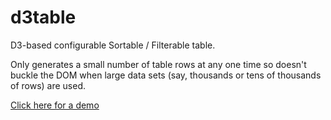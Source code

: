 # d3table

D3-based configurable Sortable / Filterable table.

Only generates a small number of table rows at any one time so doesn't buckle the DOM when large data sets (say, thousands or tens of thousands of rows) are used.

[Click here for a demo](./demo/d3tableDemo.html)
